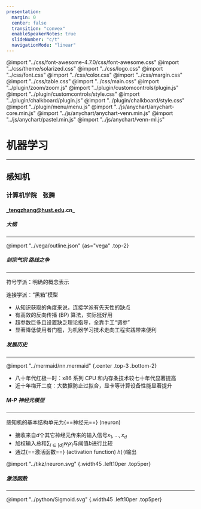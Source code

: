 ```yaml
---
presentation:
  margin: 0
  center: false
  transition: "convex"
  enableSpeakerNotes: true
  slideNumber: "c/t"
  navigationMode: "linear"
---
```


@import "../css/font-awesome-4.7.0/css/font-awesome.css"
@import "../css/theme/solarized.css"
@import "../css/logo.css"
@import "../css/font.css"
@import "../css/color.css"
@import "../css/margin.css"
@import "../css/table.css"
@import "../css/main.css"
@import "../plugin/zoom/zoom.js"
@import "../plugin/customcontrols/plugin.js"
@import "../plugin/customcontrols/style.css"
@import "../plugin/chalkboard/plugin.js"
@import "../plugin/chalkboard/style.css"
@import "../plugin/menu/menu.js"
@import "../js/anychart/anychart-core.min.js"
@import "../js/anychart/anychart-venn.min.js"
@import "../js/anychart/pastel.min.js"
@import "../js/anychart/venn-ml.js"

<!-- slide data-notes="" -->

<div class="bottom20"></div>

# 机器学习

<hr class="width50 center">

## 感知机

<div class="bottom8"></div>

### 计算机学院 &nbsp;&nbsp; 张腾

#### _tengzhang@hust.edu.cn_

<!-- slide vertical=true data-notes="" -->

##### 大纲

---

@import "../vega/outline.json" {as="vega" .top-2}

<!-- slide data-notes="" -->

##### 剑宗气宗 路线之争

---

符号学派：明确的概念表示

连接学派：“黑箱”模型

- 从知识获取的角度来说，连接学派有先天性的缺点
- 有高效的反向传播 (BP) 算法，实际挺好用
- 超参数巨多且设置缺乏理论指导，全靠手工“调参”
- 显著降低使用者门槛，为机器学习技术走向工程实践带来便利

<!-- slide vertical=true data-notes="" -->

##### 发展历史

---

@import "../mermaid/nn.mermaid" {.center .top-3 .bottom-2}

- 八十年代红极一时：x86 系列 CPU 和内存条技术较七十年代显著提高
- 近十年梅开二度：大数据防止过拟合，显卡等计算设备性能显著提升

<!-- slide data-notes="" -->

##### M-P 神经元模型

---

感知机的基本结构单元为{==神经元==} (neuron)

- 接收来自$d$个其它神经元传来的输入信号$x_1, \ldots, x_d$
- 加权输入总和$\sum_{i \in [d]} w_i x_i$与阈值$b$进行比较
- 通过{==激活函数==} (activation function) $h(\cdot)$输出

@import "../tikz/neuron.svg" {.width45 .left10per .top5per}

<!-- slide vertical=true data-notes="" -->

##### 激活函数

---

@import "../python/Sigmoid.svg" {.width45 .left10per .top5per}

